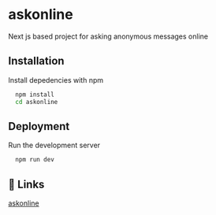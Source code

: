 
# askonline

Next js based project for asking anonymous messages online

## Installation

Install depedencies with npm

```bash
  npm install 
  cd askonline
```
    
## Deployment

Run the development server
```bash
  npm run dev
```


## 🔗 Links
[askonline](https://askonline.space)
